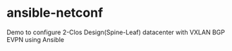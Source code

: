 # ansible-netconf
Demo to configure 2-Clos Design(Spine-Leaf) datacenter with VXLAN BGP EVPN using Ansible